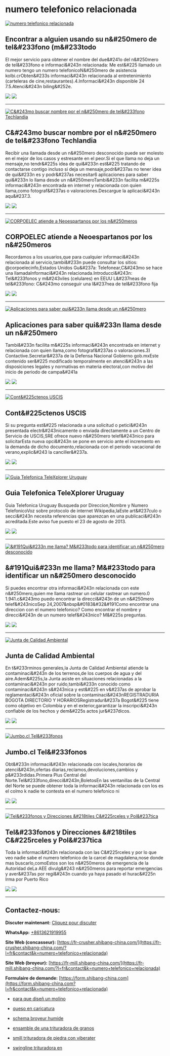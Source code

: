 # numero telefonico relacionada

<a href="https://swt.shibang-china.com/?l=fr&img&k=numero+telefonico+relacionada" target="_blank">![numero telefonico relacionada](http://static.shibang-china.com/all-800x300/1170.jpg)</a>

## Encontrar a alguien usando su n&#250mero de tel&#233fono (m&#233todo
El mejor servicio para obtener el nombre del due&#241o del n&#250mero de tel&#233fono e informaci&#243n relacionada: Me est&#225 llamado un numero tengo un numero telefonicoN&#250mero de asistencia kolbi.crObten&#233s informaci&#243n relacionada al entretenimiento (carteleras de cine,restaurantes).4.Informaci&#243n disponible 24 7.5.Atenci&#243n biling&#252e.


<a href="https://whatsapp.shibangsoft.com/WhatsApp.php" target="_blank" title="WhatsApp">![](http://static.shibang-china.com/icon/whatsapp.png)</a> <a href="https://swt.shibang-china.com/?l=fr&icon&k=numero+telefonico+relacionada" target="_blank">![](http://static.shibang-china.com/icon/chat-fr.png)</a>

---

<a href="https://swt.shibang-china.com/?l=fr&img&k=numero+telefonico+relacionada" target="_blank">![C&#243mo buscar nombre por el n&#250mero de tel&#233fono Techlandia](http://static.shibang-china.com/all-800x300/799.jpg)</a>

## C&#243mo buscar nombre por el n&#250mero de tel&#233fono Techlandia
Recibir una llamada desde un n&#250mero desconocido puede ser molesto en el mejor de los casos y estresante en el peor.Si el que llama no deja un mensaje,no tendr&#225s idea de qui&#233n est&#225 tratando de contactarse contigo incluso si deja un mensaje,podr&#237as no tener idea de qui&#233n es y podr&#237as necesitar6 aplicaciones para saber qui&#233n lo llama desde un n&#250meroTambi&#233n facilita m&#225s informaci&#243n encontrada en internet y relacionada con quien llama,como fotograf&#237as o valoraciones.Descargue la aplicaci&#243n aqu&#237.3.


<a href="https://whatsapp.shibangsoft.com/WhatsApp.php" target="_blank" title="WhatsApp">![](http://static.shibang-china.com/icon/whatsapp.png)</a> <a href="https://swt.shibang-china.com/?l=fr&icon&k=numero+telefonico+relacionada" target="_blank">![](http://static.shibang-china.com/icon/chat-fr.png)</a>

---

<a href="https://swt.shibang-china.com/?l=fr&img&k=numero+telefonico+relacionada" target="_blank">![CORPOELEC atiende a Neoespartanos por los n&#250meros](http://static.shibang-china.com/all-800x300/469.jpg)</a>

## CORPOELEC atiende a Neoespartanos por los n&#250meros
Recordamos a los usuarios,que para cualquier informaci&#243n relacionada al servicio,tambi&#233n puede consultar los sitios: @corpoelecinfo,Estados Unidos Gu&#237a: Telefonear,C&#243mo se hace una llamadaInformaci&#243n relacionada.Introducci&#243n: Tel&#233fonos y m&#243viles (celulares) en EEUU L&#237neas de tel&#233fono: C&#243mo conseguir una l&#237nea de tel&#233fono fija


<a href="https://whatsapp.shibangsoft.com/WhatsApp.php" target="_blank" title="WhatsApp">![](http://static.shibang-china.com/icon/whatsapp.png)</a> <a href="https://swt.shibang-china.com/?l=fr&icon&k=numero+telefonico+relacionada" target="_blank">![](http://static.shibang-china.com/icon/chat-fr.png)</a>

---

<a href="https://swt.shibang-china.com/?l=fr&img&k=numero+telefonico+relacionada" target="_blank">![Aplicaciones para saber qui&#233n llama desde un n&#250mero](http://static.shibang-china.com/all-800x300/1012.jpg)</a>

## Aplicaciones para saber qui&#233n llama desde un n&#250mero
Tambi&#233n facilita m&#225s informaci&#243n encontrada en internet y relacionada con quien llama,como fotograf&#237as o valoraciones.3) Contactive.Secretar&#237a de la Defensa Nacional Gobierno gob.mxEste contenido ser&#225 modificado temporalmente en atenci&#243n a las disposiciones legales y normativas en materia electoral,con motivo del inicio de periodo de campa&#241a


<a href="https://whatsapp.shibangsoft.com/WhatsApp.php" target="_blank" title="WhatsApp">![](http://static.shibang-china.com/icon/whatsapp.png)</a> <a href="https://swt.shibang-china.com/?l=fr&icon&k=numero+telefonico+relacionada" target="_blank">![](http://static.shibang-china.com/icon/chat-fr.png)</a>

---

<a href="https://swt.shibang-china.com/?l=fr&img&k=numero+telefonico+relacionada" target="_blank">![Cont&#225ctenos USCIS](http://static.shibang-china.com/all-800x300/1450.jpg)</a>

## Cont&#225ctenos USCIS
Si su pregunta est&#225 relacionada a una solicitud o petici&#243n presentada electr&#243nicamente o enviada directamente a un Centro de Servicio de USCIS,SRE ofrece nuevo n&#250mero telef&#243nico para solicitarEsta nueva opci&#243n se pone en servicio ante el incremento en la demanda de dicho documento,relacionada con el periodo vacacional de verano,explic&#243 la canciller&#237a.


<a href="https://whatsapp.shibangsoft.com/WhatsApp.php" target="_blank" title="WhatsApp">![](http://static.shibang-china.com/icon/whatsapp.png)</a> <a href="https://swt.shibang-china.com/?l=fr&icon&k=numero+telefonico+relacionada" target="_blank">![](http://static.shibang-china.com/icon/chat-fr.png)</a>

---

<a href="https://swt.shibang-china.com/?l=fr&img&k=numero+telefonico+relacionada" target="_blank">![Guia Telefonica TeleXplorer Uruguay](http://static.shibang-china.com/all-800x300/942.jpg)</a>

## Guia Telefonica TeleXplorer Uruguay
Guia Telefonica Uruguay Busqueda por Direccion,Nombre y Numero TelefonicoVoz sobre protocolo de internet Wikipedia,laEste art&#237culo o secci&#243n necesita referencias que aparezcan en una publicaci&#243n acreditada.Este aviso fue puesto el 23 de agosto de 2013.


<a href="https://whatsapp.shibangsoft.com/WhatsApp.php" target="_blank" title="WhatsApp">![](http://static.shibang-china.com/icon/whatsapp.png)</a> <a href="https://swt.shibang-china.com/?l=fr&icon&k=numero+telefonico+relacionada" target="_blank">![](http://static.shibang-china.com/icon/chat-fr.png)</a>

---

<a href="https://swt.shibang-china.com/?l=fr&img&k=numero+telefonico+relacionada" target="_blank">![&#191Qui&#233n me llama? M&#233todo para identificar un n&#250mero desconocido](http://static.shibang-china.com/all-800x300/587.jpg)</a>

## &#191Qui&#233n me llama? M&#233todo para identificar un n&#250mero desconocido
Si puedes encontrar otra informaci&#243n relacionada con este n&#250mero,quien me llama rastrear un celular rastrear un numero.0 1.941.c&#243mo puedo encontrar la direcci&#243n de un n&#250mero telef&#243nicoSep 24,2007&nbsp&#0183&#32&#191Como encontrar una direccion con el numero telefonico? Como encontrar el nombre y direcci&#243n de un numero telef&#243nico? M&#225s preguntas.


<a href="https://whatsapp.shibangsoft.com/WhatsApp.php" target="_blank" title="WhatsApp">![](http://static.shibang-china.com/icon/whatsapp.png)</a> <a href="https://swt.shibang-china.com/?l=fr&icon&k=numero+telefonico+relacionada" target="_blank">![](http://static.shibang-china.com/icon/chat-fr.png)</a>

---

<a href="https://swt.shibang-china.com/?l=fr&img&k=numero+telefonico+relacionada" target="_blank">![Junta de Calidad Ambiental](http://static.shibang-china.com/all-800x300/126.jpg)</a>

## Junta de Calidad Ambiental
En t&#233rminos generales,la Junta de Calidad Ambiental atiende la contaminaci&#243n de los terrenos,de los cuerpos de agua y del aire.Adem&#225s,la Junta asiste en situaciones relacionadas a la contaminaci&#243n por ruido,tambi&#233n conocido como contaminaci&#243n s&#243nica y est&#225 en v&#237as de aprobar la reglamentaci&#243n oficial sobre la contaminaci&#243nREGISTRADURIA BOGOTA DIRECTORIO Y HORARIOSRegistradur&#237a Bogot&#225 tiene como objetivo en Colombia y en el exterior,garantizar la inscripci&#243n confiable de los hechos y dem&#225s actos jur&#237dicos.


<a href="https://whatsapp.shibangsoft.com/WhatsApp.php" target="_blank" title="WhatsApp">![](http://static.shibang-china.com/icon/whatsapp.png)</a> <a href="https://swt.shibang-china.com/?l=fr&icon&k=numero+telefonico+relacionada" target="_blank">![](http://static.shibang-china.com/icon/chat-fr.png)</a>

---

<a href="https://swt.shibang-china.com/?l=fr&img&k=numero+telefonico+relacionada" target="_blank">![Jumbo.cl Tel&#233fonos](http://static.shibang-china.com/all-800x300/60.jpg)</a>

## Jumbo.cl Tel&#233fonos
Obt&#233n informaci&#243n relacionada con locales,horarios de atenci&#243n,ofertas diarias,reclamos,devoluciones,cambios y p&#233rdidas.Primera Plus Central del Norte.Tel&#233fono,direcci&#243n,BoletosEn las ventanillas de la Central del Norte se puede obtener toda la informaci&#243n relacionada con los es el colmo k nadie te contesta en el numero telefonico ni


<a href="https://whatsapp.shibangsoft.com/WhatsApp.php" target="_blank" title="WhatsApp">![](http://static.shibang-china.com/icon/whatsapp.png)</a> <a href="https://swt.shibang-china.com/?l=fr&icon&k=numero+telefonico+relacionada" target="_blank">![](http://static.shibang-china.com/icon/chat-fr.png)</a>

---

<a href="https://swt.shibang-china.com/?l=fr&img&k=numero+telefonico+relacionada" target="_blank">![Tel&#233fonos y Direcciones &#218tiles C&#225rceles y Pol&#237tica](http://static.shibang-china.com/all-800x300/1277.jpg)</a>

## Tel&#233fonos y Direcciones &#218tiles C&#225rceles y Pol&#237tica
Toda la informaci&#243n relacionada con las C&#225rceles y por lo que veo nadie sabe el numero telefonico de la carcel de magdalena,nose donde mas buscarlo,comoEstos son los n&#250meros de emergencia de la Autoridad deLa AEE divulg&#243 n&#250meros para reportar emergencias y aver&#237as por regi&#243n cuando ya haya pasado el hurac&#225n Irma por Puerto Rico


<a href="https://whatsapp.shibangsoft.com/WhatsApp.php" target="_blank" title="WhatsApp">![](http://static.shibang-china.com/icon/whatsapp.png)</a> <a href="https://swt.shibang-china.com/?l=fr&icon&k=numero+telefonico+relacionada" target="_blank">![](http://static.shibang-china.com/icon/chat-fr.png)</a>

---
## Contactez-nous:

**Discuter maintenant:** [Cliquez pour discuter](https://swt.shibang-china.com?l=fr&contact&k=numero+telefonico+relacionada)

**WhatsApp:**  [+8613621919955](https://whatsapp.shibangsoft.com/WhatsApp.php)

**Site Web (concasseur):** [https://fr-crusher.shibang-china.com/](https://fr-crusher.shibang-china.com/?l=fr&contact&k=numero+telefonico+relacionada)

**Site Web (broyeur):** [https://fr-mill.shibang-china.com/](https://fr-mill.shibang-china.com/?l=fr&contact&k=numero+telefonico+relacionada)

**Formulaire de demande:** [https://form.shibang-china.com](https://form.shibang-china.com?l=fr&contact&k=numero+telefonico+relacionada)

* [para que diseñ un molino](../63/para%20que%20dise%C3%B1%20un%20molino.md)

* [queso en caricatura](../62/queso%20en%20caricatura.md)

* [schema broyeur humide](../61/schema%20broyeur%20humide.md)

* [ensamble de una trituradora de granos](../63/ensamble%20de%20una%20trituradora%20de%20granos.md)

* [smill trituradora de piedra con viberater](../64/smill%20trituradora%20de%20piedra%20con%20viberater.md)

* [swingline trituradora en](../63/swingline%20trituradora%20en.md)
